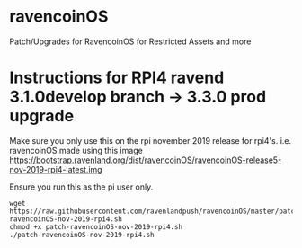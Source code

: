 # ravencoinOS
Patch/Upgrades for RavencoinOS for Restricted Assets and more

# Instructions for RPI4 ravend 3.1.0develop branch -> 3.3.0 prod upgrade
Make sure you only use this on the rpi november 2019 release for rpi4's. 
i.e. ravencoinOS made using this image https://bootstrap.ravenland.org/dist/ravencoinOS/ravencoinOS-release5-nov-2019-rpi4-latest.img

Ensure you run this as the pi user only.

```
wget https://raw.githubusercontent.com/ravenlandpush/ravencoinOS/master/patch-ravencoinOS-nov-2019-rpi4.sh
chmod +x patch-ravencoinOS-nov-2019-rpi4.sh
./patch-ravencoinOS-nov-2019-rpi4.sh

